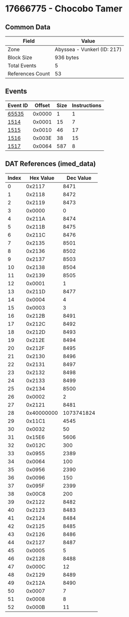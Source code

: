 # 17666775 - Chocobo Tamer

## Common Data

| Field            | Value                       |
|------------------|-----------------------------|
| Zone             | Abyssea - Vunkerl (ID: 217) |
| Block Size       | 936 bytes                   |
| Total Events     | 5                           |
| References Count | 53                          |

## Events

| Event ID            | Offset   |   Size |   Instructions |
|---------------------|----------|--------|----------------|
| [65535](./65535.md) | 0x0000   |      1 |              1 |
| [1514](./1514.md)   | 0x0001   |     15 |              7 |
| [1515](./1515.md)   | 0x0010   |     46 |             17 |
| [1516](./1516.md)   | 0x003E   |     38 |             15 |
| [1517](./1517.md)   | 0x0064   |    587 |              8 |

## DAT References (imed_data)

|   Index | Hex Value   |   Dec Value |
|---------|-------------|-------------|
|       0 | 0x2117      |        8471 |
|       1 | 0x2118      |        8472 |
|       2 | 0x2119      |        8473 |
|       3 | 0x0000      |           0 |
|       4 | 0x211A      |        8474 |
|       5 | 0x211B      |        8475 |
|       6 | 0x211C      |        8476 |
|       7 | 0x2135      |        8501 |
|       8 | 0x2136      |        8502 |
|       9 | 0x2137      |        8503 |
|      10 | 0x2138      |        8504 |
|      11 | 0x2139      |        8505 |
|      12 | 0x0001      |           1 |
|      13 | 0x211D      |        8477 |
|      14 | 0x0004      |           4 |
|      15 | 0x0003      |           3 |
|      16 | 0x212B      |        8491 |
|      17 | 0x212C      |        8492 |
|      18 | 0x212D      |        8493 |
|      19 | 0x212E      |        8494 |
|      20 | 0x212F      |        8495 |
|      21 | 0x2130      |        8496 |
|      22 | 0x2131      |        8497 |
|      23 | 0x2132      |        8498 |
|      24 | 0x2133      |        8499 |
|      25 | 0x2134      |        8500 |
|      26 | 0x0002      |           2 |
|      27 | 0x2121      |        8481 |
|      28 | 0x40000000  |  1073741824 |
|      29 | 0x11C1      |        4545 |
|      30 | 0x0032      |          50 |
|      31 | 0x15E6      |        5606 |
|      32 | 0x012C      |         300 |
|      33 | 0x0955      |        2389 |
|      34 | 0x0064      |         100 |
|      35 | 0x0956      |        2390 |
|      36 | 0x0096      |         150 |
|      37 | 0x095F      |        2399 |
|      38 | 0x00C8      |         200 |
|      39 | 0x2122      |        8482 |
|      40 | 0x2123      |        8483 |
|      41 | 0x2124      |        8484 |
|      42 | 0x2125      |        8485 |
|      43 | 0x2126      |        8486 |
|      44 | 0x2127      |        8487 |
|      45 | 0x0005      |           5 |
|      46 | 0x2128      |        8488 |
|      47 | 0x000C      |          12 |
|      48 | 0x2129      |        8489 |
|      49 | 0x212A      |        8490 |
|      50 | 0x0007      |           7 |
|      51 | 0x0008      |           8 |
|      52 | 0x000B      |          11 |
